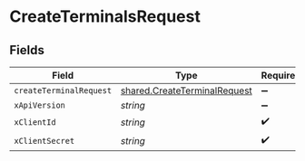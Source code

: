 # CreateTerminalsRequest


## Fields

| Field                                                                               | Type                                                                                | Required                                                                            | Description                                                                         |
| ----------------------------------------------------------------------------------- | ----------------------------------------------------------------------------------- | ----------------------------------------------------------------------------------- | ----------------------------------------------------------------------------------- |
| `createTerminalRequest`                                                             | [shared.CreateTerminalRequest](../../../sdk/models/shared/createterminalrequest.md) | :heavy_minus_sign:                                                                  | N/A                                                                                 |
| `xApiVersion`                                                                       | *string*                                                                            | :heavy_minus_sign:                                                                  | N/A                                                                                 |
| `xClientId`                                                                         | *string*                                                                            | :heavy_check_mark:                                                                  | N/A                                                                                 |
| `xClientSecret`                                                                     | *string*                                                                            | :heavy_check_mark:                                                                  | N/A                                                                                 |